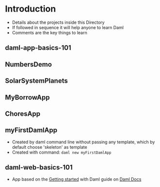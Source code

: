 # Introduction

- Details about the projects inside this Directory
- If followed in sequence it will help anyone to learn Daml
- Comments are the key things to learn

## daml-app-basics-101

## NumbersDemo

## SolarSystemPlanets

## MyBorrowApp

## ChoresApp

## myFirstDamlApp

- Created by daml command line without passing any template, which by default choose 'skeleton' as template
- Created with command: `daml new myFirstDamlApp`

## daml-web-basics-101

- App based on the [Getting started](https://docs.daml.com/getting-started/index.html) with Daml guide on [Daml Docs](https://docs.daml.com/)




